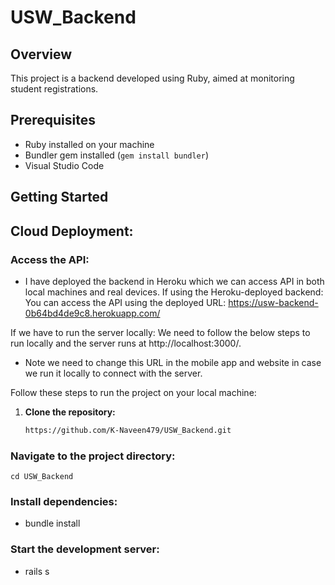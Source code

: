 # USW_Backend

## Overview
This project is a backend developed using Ruby, aimed at monitoring student registrations.

## Prerequisites
- Ruby installed on your machine
- Bundler gem installed (`gem install bundler`)
- Visual Studio Code 

## Getting Started

## Cloud Deployment:

### Access the API:
- I have deployed the backend in Heroku which we can access API in both local machines and real devices.
If using the Heroku-deployed backend:
You can access the API using the deployed URL: https://usw-backend-0b64bd4de9c8.herokuapp.com/

If we have to run the server locally:
We need to follow the below steps to run locally and the server runs at http://localhost:3000/.
- Note we need to change this URL in the mobile app and website in case we run it locally to connect with the server.

Follow these steps to run the project on your local machine:

1. **Clone the repository:**
   ```bash
   https://github.com/K-Naveen479/USW_Backend.git
   
### Navigate to the project directory:
    cd USW_Backend

### Install dependencies:
- bundle install  

### Start the development server:
- rails s 
